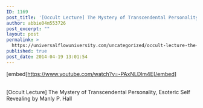 ```yaml
---
ID: 1169
post_title: '[Occult Lecture] The Mystery of Transcendental Personality, Esoteric Self Revealing'
author: abbie04m553726
post_excerpt: ""
layout: post
permalink: >
  https://universalflowuniversity.com/uncategorized/occult-lecture-the-mystery-of-transcendental-personality-esoteric-self-revealing/
published: true
post_date: 2014-04-19 13:01:54
---
```

[embed]https://www.youtube.com/watch?v=-PAxNLDlm4E[/embed]</br></br>
<p>[Occult Lecture] The Mystery of Transcendental Personality, Esoteric Self Revealing by Manly P. Hall</p>
